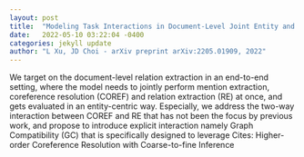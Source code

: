 ```yaml
---
layout: post
title:  "Modeling Task Interactions in Document-Level Joint Entity and Relation Extraction"
date:   2022-05-10 03:22:04 -0400
categories: jekyll update
author: "L Xu, JD Choi - arXiv preprint arXiv:2205.01909, 2022"
---
```

We target on the document-level relation extraction in an end-to-end setting, where the model needs to jointly perform mention extraction, coreference resolution (COREF) and relation extraction (RE) at once, and gets evaluated in an entity-centric way. Especially, we address the two-way interaction between COREF and RE that has not been the focus by previous work, and propose to introduce explicit interaction namely Graph Compatibility (GC) that is specifically designed to leverage Cites: Higher-order Coreference Resolution with Coarse-to-fine Inference